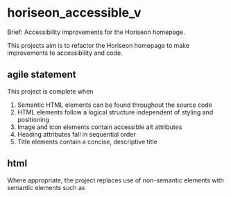 # horiseon_accessible_v
Brief: Accessibility improvements for the Horiseon homepage.

This projects aim is to refactor the Horiseon homepage to make improvements to accessibility and code.

## agile statement ##
This project is complete when
1. Semantic HTML elements can be found throughout the source code
2. HTML elements follow a logical structure independent of styling and positioning
3. Image and icon elements contain accessible alt attributes
4. Heading attributes fall in sequential order
5. Title elements contain a concise, descriptive title

## html ##
Where appropriate, the project replaces use of non-semantic elements with semantic elements such as 
    <section>
    <footer>
    <title> 

The project further corrects a broken hyperlink in the original code.

HTML head section now includes desriptions and keywords providing summary of page contents and topics.

Alt text is added to all icons and images to provide information to users of screen readers.

Code has been rearranged to provide a logical order- grouping sections of related content and arranging content in a sequence based on browser rendering. The aim of which being to improve readability for subsequent edits.

The project also edits the structure to ensure that semantic elements such as <h> tags follow an order which reflects the precedence and importance of the content.

Comments are employed to help others understand code to aid future development.

## css ##
The project condenses css code in line with DRY principles.

The project places css code in a logical sequence to increase readability for future edits and code review.

Ambiguous class names are replaced by descriptive class names to further bolster readability.

Comments are employed to help others understand code to aid future development.

Selectors appear in code in order of general to specific- placing the most general selectors towards the top of the style sheet and the most specific selectors towards lower down the style sheet.




